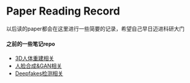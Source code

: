# Paper Reading Record

以后读的paper都会在这里进行一些简要的记录，希望自己早日迈进科研大门

#### 之前的一些笔记repo

- [3D人体重建相关](https://github.com/592McAvoy/Paper-study-note)
- [人脸合成&GAN相关](https://github.com/592McAvoy/Face-Synthesis-related-notes)
- [Deepfakes检测相关](https://github.com/592McAvoy/fake-face-detection)

